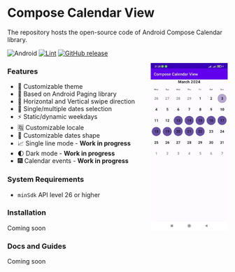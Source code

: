 # Compose Calendar View

The repository hosts the open-source code of Android Compose Calendar library.

![Android](https://img.shields.io/badge/Android-3DDC84?style=for-the-badge&logo=android&logoColor=white)
[![Lint](https://github.com/AndrewKuliahin96/compose-calendar-view/actions/workflows/lint.yml/badge.svg)](https://github.com/AndrewKuliahin96/compose-calendar-view/actions/workflows/lint.yml)
[![GitHub release](https://img.shields.io/github/release/AndrewKuliahin96/compose-calendar-view.svg?maxAge=10)](https://github.com/AndrewKuliahin96/compose-calendar-view/releases)

<div>
  <img align="right" width="35%" src="pics/example_screenshot.webp" alt="">
</div>

### Features

* 🌈 Customizable theme
* 📑 Based on Android Paging library
* 🧭 Horizontal and Vertical swipe direction
* 🎲 Single/multiple dates selection
* ⚡️ Static/dynamic weekdays
* 🈯️ Customizable locale
* 💠 Customizable dates shape
* 📈 Single line mode - **Work in progress**
* 🌓 Dark mode - **Work in progress**
* 🎆 Calendar events - **Work in progress**

### System Requirements

* `minSdk` API level 26 or higher

### Installation

Coming soon

### Docs and Guides

Coming soon

